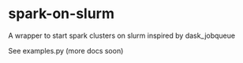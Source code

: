 # spark-on-slurm
A wrapper to start spark clusters on slurm inspired by dask_jobqueue

See examples.py (more docs soon)